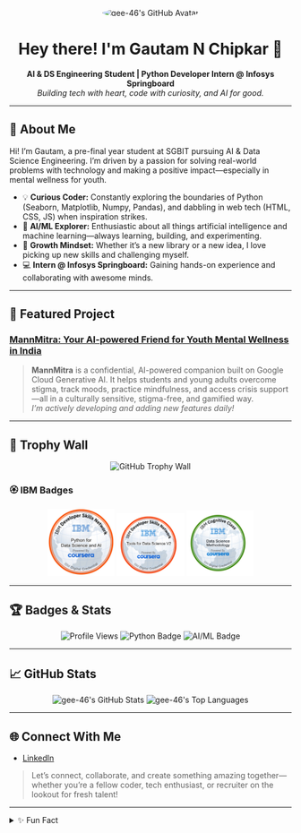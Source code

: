 <!-- Profile README for gee-46 -->

<p align="center">
  <img src="https://avatars.githubusercontent.com/u/gee-46?v=4" width="140" alt="gee-46's GitHub Avatar" style="border-radius:50%;" />
</p>

<h1 align="center">Hey there! I'm Gautam N Chipkar 👋</h1>

<p align="center">
  <b>AI & DS Engineering Student | Python Developer Intern @ Infosys Springboard</b><br>
  <i>Building tech with heart, code with curiosity, and AI for good.</i>
</p>

---

## 🚀 About Me

Hi! I’m Gautam, a pre-final year student at SGBIT pursuing AI & Data Science Engineering. I’m driven by a passion for solving real-world problems with technology and making a positive impact—especially in mental wellness for youth.

- 💡 **Curious Coder:** Constantly exploring the boundaries of Python (Seaborn, Matplotlib, Numpy, Pandas), and dabbling in web tech (HTML, CSS, JS) when inspiration strikes.
- 🤖 **AI/ML Explorer:** Enthusiastic about all things artificial intelligence and machine learning—always learning, building, and experimenting.
- 🌱 **Growth Mindset:** Whether it’s a new library or a new idea, I love picking up new skills and challenging myself.
- 💻 **Intern @ Infosys Springboard:** Gaining hands-on experience and collaborating with awesome minds.

---

## 🌟 Featured Project

### [MannMitra: Your AI-powered Friend for Youth Mental Wellness in India](https://genai-project-nu-five.vercel.app/)
> **MannMitra** is a confidential, AI-powered companion built on Google Cloud Generative AI. It helps students and young adults overcome stigma, track moods, practice mindfulness, and access crisis support—all in a culturally sensitive, stigma-free, and gamified way.  
> _I’m actively developing and adding new features daily!_

---

## 🏅 Trophy Wall

<p align="center">
  <img src="https://github-profile-trophy.vercel.app/?username=gee-46&theme=darkhub&no-frame=true&no-bg=true&margin-w=15" alt="GitHub Trophy Wall"/>
</p>

### 🏵️ IBM Badges

<p align="center">
  <!-- Replace these src links with the actual paths after upload if needed -->
 <img src="https://github.com/gee-46/gee-46/blob/a6ce8def44f92473a3be19c32a2c694a8571a789/IMG_5751.png" alt="IBM Data Science Methodology" width="120"/>
  <img src="https://github.com/gee-46/gee-46/blob/adfa44737e7b42f4576cd2935ffbaeeb64768b04/IMG_5748.jpeg" alt="IBM Data Science Methodology" width="120"/>
  <img src="https://github.com/gee-46/gee-46/blob/24d3e079312f2fc34cf075c221f4fc24c47ba7c0/IMG_5749.jpeg" alt="IBM Tools for Data Science V2" width="120"/>
</p>

---

## 🏆 Badges & Stats

<p align="center">
  <img src="https://komarev.com/ghpvc/?username=gee-46&label=Profile+Views" alt="Profile Views"/>
  <img src="https://img.shields.io/badge/Python-Expert-blue?logo=python&logoColor=white" alt="Python Badge"/>
  <img src="https://img.shields.io/badge/AI/ML-Enthusiast-success?logo=ai&logoColor=white" alt="AI/ML Badge"/>
</p>

---

## 📈 GitHub Stats

<p align="center">
  <img src="https://github-readme-stats.vercel.app/api?username=gee-46&show_icons=true&theme=tokyonight" alt="gee-46's GitHub Stats" height="160"/>
  <img src="https://github-readme-stats.vercel.app/api/top-langs/?username=gee-46&layout=compact&theme=tokyonight" alt="gee-46's Top Languages" height="160"/>
</p>

---

## 🌐 Connect With Me

- [LinkedIn](https://www.linkedin.com/in/gautam-n-chipkar-348b092a5/)

> Let’s connect, collaborate, and create something amazing together—whether you’re a fellow coder, tech enthusiast, or recruiter on the lookout for fresh talent!

---

<details>
  <summary>✨ Fun Fact</summary>
  <p>
    When I'm not coding, you'll find me dreaming up new project ideas, geeking out over AI breakthroughs, or helping friends debug their code (with a smile)!
  </p>
</details>
